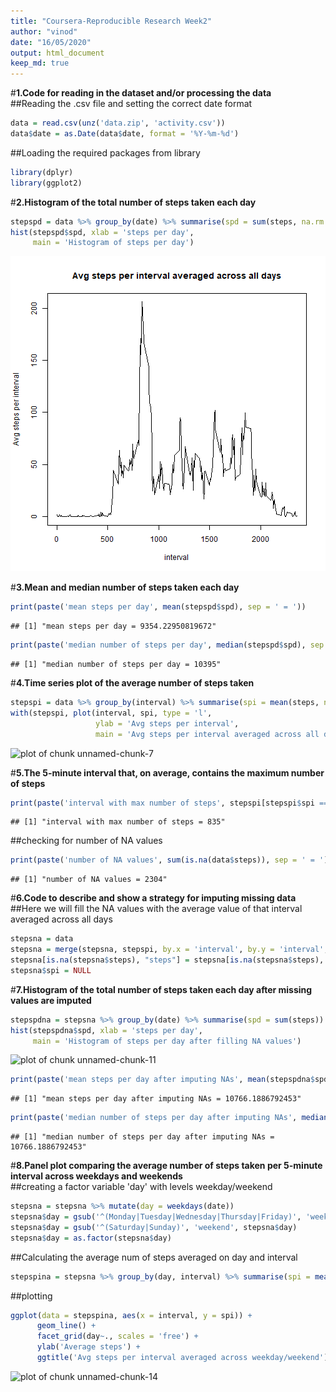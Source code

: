 ```yaml
---
title: "Coursera-Reproducible Research Week2"
author: "vinod"
date: "16/05/2020"
output: html_document
keep_md: true
---
```


#**1.Code for reading in the dataset and/or processing the data**  
##Reading the .csv file and setting the correct date format

```r
data = read.csv(unz('data.zip', 'activity.csv'))
data$date = as.Date(data$date, format = '%Y-%m-%d')
```

##Loading the required packages from library

```r
library(dplyr)
library(ggplot2)
```

#**2.Histogram of the total number of steps taken each day**

```r
stepspd = data %>% group_by(date) %>% summarise(spd = sum(steps, na.rm = T))
hist(stepspd$spd, xlab = 'steps per day',
     main = 'Histogram of steps per day')
```

![plot of chunk unnamed-chunk-5](figure/unnamed-chunk-5-1.png)

#**3.Mean and median number of steps taken each day**

```r
print(paste('mean steps per day', mean(stepspd$spd), sep = ' = '))
```

```
## [1] "mean steps per day = 9354.22950819672"
```

```r
print(paste('median number of steps per day', median(stepspd$spd), sep = ' = '))
```

```
## [1] "median number of steps per day = 10395"
```

#**4.Time series plot of the average number of steps taken**

```r
stepspi = data %>% group_by(interval) %>% summarise(spi = mean(steps, na.rm = T))
with(stepspi, plot(interval, spi, type = 'l',
                   ylab = 'Avg steps per interval',
                   main = 'Avg steps per interval averaged across all days'))
```

![plot of chunk unnamed-chunk-7](figure/unnamed-chunk-7-1.png)

#**5.The 5-minute interval that, on average, contains the maximum number of steps**

```r
print(paste('interval with max number of steps', stepspi[stepspi$spi == max(stepspi$spi),'interval'], sep = ' = '))
```

```
## [1] "interval with max number of steps = 835"
```

##checking for number of NA values

```r
print(paste('number of NA values', sum(is.na(data$steps)), sep = ' = '))
```

```
## [1] "number of NA values = 2304"
```

#**6.Code to describe and show a strategy for imputing missing data**  
##Here we will fill the NA values with the average value of that interval averaged across all days

```r
stepsna = data
stepsna = merge(stepsna, stepspi, by.x = 'interval', by.y = 'interval', all.x = T)
stepsna[is.na(stepsna$steps), "steps"] = stepsna[is.na(stepsna$steps), "spi"]
stepsna$spi = NULL
```

#**7.Histogram of the total number of steps taken each day after missing values are imputed**

```r
stepspdna = stepsna %>% group_by(date) %>% summarise(spd = sum(steps))
hist(stepspdna$spd, xlab = 'steps per day',
     main = 'Histogram of steps per day after filling NA values')
```

![plot of chunk unnamed-chunk-11](figure/unnamed-chunk-11-1.png)

```r
print(paste('mean steps per day after imputing NAs', mean(stepspdna$spd), sep = ' = '))
```

```
## [1] "mean steps per day after imputing NAs = 10766.1886792453"
```

```r
print(paste('median number of steps per day after imputing NAs', median(stepspdna$spd), sep = ' = '))
```

```
## [1] "median number of steps per day after imputing NAs = 10766.1886792453"
```

#**8.Panel plot comparing the average number of steps taken per 5-minute interval across weekdays and weekends**  
##creating a factor variable 'day' with levels weekday/weekend

```r
stepsna = stepsna %>% mutate(day = weekdays(date))
stepsna$day = gsub('^(Monday|Tuesday|Wednesday|Thursday|Friday)', 'weekday', stepsna$day)
stepsna$day = gsub('^(Saturday|Sunday)', 'weekend', stepsna$day)
stepsna$day = as.factor(stepsna$day)
```

##Calculating the average num of steps averaged on day and interval

```r
stepspina = stepsna %>% group_by(day, interval) %>% summarise(spi = mean(steps))
```

##plotting

```r
ggplot(data = stepspina, aes(x = interval, y = spi)) +
      geom_line() +
      facet_grid(day~., scales = 'free') +
      ylab('Average steps') +
      ggtitle('Avg steps per interval averaged across weekday/weekend')
```

![plot of chunk unnamed-chunk-14](figure/unnamed-chunk-14-1.png)
